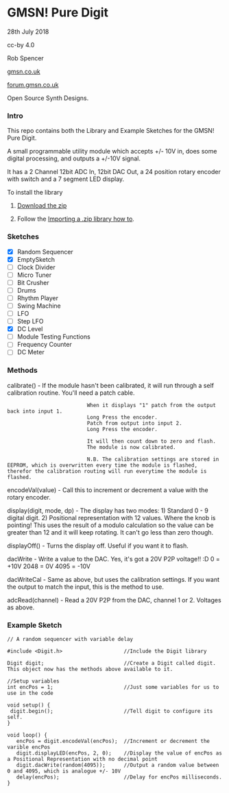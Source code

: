  # GMSN! Pure Digit
  28th July 2018
  
  cc-by 4.0
  
  Rob Spencer
  
  [gmsn.co.uk](https://gmsn.co.uk)
  
  [forum.gmsn.co.uk](https://forum.gmsn.co.uk)
  
  Open Source Synth Designs.
  
  ### Intro
  This repo contains both the Library and Example Sketches for the GMSN! Pure Digit.
  
  A small programmable utility module which accepts +/- 10V in,
  does some digital processing, and outputs a +/-10V signal.
  
  It has a 2 Channel 12bit ADC In, 12bit DAC Out, a 24
  position rotary encoder with switch and a 7 segment LED display.
  
  To install the library
  
  1. [Download the zip](https://github.com/robgmsn/PureDigit/archive/master.zip)
  
  2. Follow the [Importing a .zip library how to](https://www.arduino.cc/en/Guide/Libraries#toc4).
  
  ### Sketches   
  - [x] Random Sequencer
  - [x] EmptySketch
  - [ ] Clock Divider
  - [ ] Micro Tuner
  - [ ] Bit Crusher
  - [ ] Drums
  - [ ] Rhythm Player
  - [ ] Swing Machine
  - [ ] LFO
  - [ ] Step LFO
  - [x] DC Level
  - [ ] Module Testing Functions
  - [ ] Frequency Counter
  - [ ] DC Meter
  
  ### Methods
  
  calibrate() - If the module hasn't been calibrated, it will run through a self calibration routine. You'll need a patch cable. 
  
                              When it displays "1" patch from the output back into input 1. 
                              Long Press the encoder.
                              Patch from output into input 2.
                              Long Press the encoder.
                              
                              It will then count down to zero and flash.
                              The module is now calibrated.
                              
                              N.B. The calibration settings are stored in EEPROM, which is overwritten every time the module is flashed, therefor the calibration routing will run everytime the module is flashed.
                              
  encodeVal(value) - Call this to increment or decrement a value with the rotary encoder.
  
  display(digit, mode, dp) - The display has two modes:
                                1) Standard 0 - 9 digital digit.
                                2) Positional representation with 12 values. Where the knob is pointing!
                                   This uses the result of a modulo calculation so the value can be greater
                                   than 12 and it will keep rotating. It can't go less than zero though.
                                
  displayOff() - Turns the display off. Useful if you want it to flash.
  
  dacWrite - Write a value to the DAC. Yes, it's got a 20V P2P voltage!! :D
             0    =   +10V
             2048 =   0V
             4095 =   -10V
  
  dacWriteCal - Same as above, but uses the calibration settings. If you want the output to match the input, this is the method to use.
  
  adcRead(channel) - Read a 20V P2P from the DAC, channel 1 or 2. Voltages as above.
  
  
  ### Example Sketch
  ```
  // A random sequencer with variable delay 
  
  #include <Digit.h>                    //Include the Digit library
  
  Digit digit;                          //Create a Digit called digit. This object now has the methods above available to it.
  
  //Setup variables
  int encPos = 1;                       //Just some variables for us to use in the code
  
  void setup() {
   digit.begin();                       //Tell digit to configure its self.
  }
  
  void loop() {
     encPos = digit.encodeVal(encPos);  //Increment or decrement the varible encPos
     digit.displayLED(encPos, 2, 0);    //Display the value of encPos as a Positional Representation with no decimal point
     digit.dacWrite(random(4095));      //Output a random value between 0 and 4095, which is analogue +/- 10V
     delay(encPos);                     //Delay for encPos milliseconds.
  }
 ```
